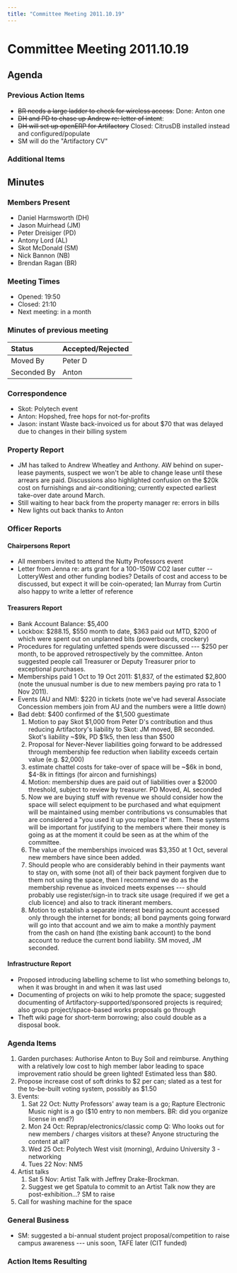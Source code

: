 ```yaml
---
title: "Committee Meeting 2011.10.19"
---
```

# Committee Meeting 2011.10.19

## Agenda

### Previous Action Items

-   <s>BR needs a large ladder to check for wireless access</s>: Done: Anton one
-   <s>DH and PD to chase up Andrew re: letter of intent</s>:
-   <s>DH will set up openERP for Artifactory</s> Closed: CitrusDB installed instead and configured/populate
-   SM will do the "Artifactory CV"

### Additional Items

## Minutes

### Members Present

-   Daniel Harmsworth (DH)
-   Jason Muirhead (JM)
-   Peter Dreisiger (PD)
-   Antony Lord (AL)
-   Skot McDonald (SM)
-   Nick Bannon (NB)
-   Brendan Ragan (BR)

### Meeting Times

-   Opened: 19:50
-   Closed: 21:10
-   Next meeting: in a month

### Minutes of previous meeting

| Status      | Accepted/Rejected |
|:------------|-------------------|
| Moved By    | Peter D           |
| Seconded By | Anton             |

### Correspondence

-   Skot: Polytech event
-   Anton: Hopshed, free hops for not-for-profits
-   Jason: instant Waste back-invoiced us for about \$70 that was delayed due to changes in their billing system

### Property Report

-   JM has talked to Andrew Wheatley and Anthony. AW behind on super-lease payments, suspect we won't be able to change lease until these arrears are paid. Discussions also highlighted confusion on the \$20k cost on furnishings and air-conditioning; currently expected earliest take-over date around March.
-   Still waiting to hear back from the property manager re: errors in bills
-   New lights out back thanks to Anton

### Officer Reports

#### Chairpersons Report

-   All members invited to attend the Nutty Professors event
-   Letter from Jenna re: arts grant for a 100-150W CO2 laser cutter -- LotteryWest and other funding bodies? Details of cost and access to be discussed, but expect it will be coin-operated; Ian Murray from Curtin also happy to write a letter of reference

#### Treasurers Report

-   Bank Account Balance: \$5,400
-   Lockbox: \$288.15, \$550 month to date, \$363 paid out MTD, \$200 of which were spent out on unplanned bits (powerboards, crockery)
-   Procedures for regulating unfetted spends were discussed --- \$250 per month, to be approved retrospectively by the committee. Anton suggested people call Treasurer or Deputy Treasurer prior to exceptional purchases.
-   Memberships paid 1 Oct to 19 Oct 2011: \$1,837, of the estimated \$2,800 (note the unusual number is due to new members paying pro rata to 1 Nov 2011).
-   Events (AU and NM): \$220 in tickets (note we've had several Associate Concession members join from AU and the numbers were a little down)
-   Bad debt: \$400 confirmed of the \$1,500 guestimate
    1.  Motion to pay Skot \$1,000 from Peter D's contribution and thus reducing Artifactory's liability to Skot: JM moved, BR seconded. Skot's liability \~\$9k, PD \$1k5, then less than \$500
    2.  Proposal for Never-Never liabilities going forward to be addressed through membership fee reduction when liability exceeds certain value (e.g. \$2,000)
    3.  estimate chattel costs for take-over of space will be \~\$6k in bond, \$4-8k in fittings (for aircon and furnishings)
    4.  Motion: membership dues are paid out of liabilities over a \$2000 threshold, subject to review by treasurer. PD Moved, AL seconded
    5.  Now we are buying stuff with revenue we should consider how the space will select equipment to be purchased and what equipment will be maintained using member contributions vs consumables that are considered a "you used it up you replace it" item. These systems will be important for justifying to the members where their money is going as at the moment it could be seen as at the whim of the committee.
    6.  The value of the memberships invoiced was \$3,350 at 1 Oct, several new members have since been added.
    7.  Should people who are considerably behind in their payments want to stay on, with some (not all) of their back payment forgiven due to them not using the space, then I recommend we do as the membership revenue as invoiced meets expenses --- should probably use register/sign-in to track site usage (required if we get a club licence) and also to track itinerant members.
    8.  Motion to establish a separate interest bearing account accessed only through the internet for bonds; all bond payments going forward will go into that account and we aim to make a monthly payment from the cash on hand (the existing bank account) to the bond account to reduce the current bond liability. SM moved, JM seconded.

#### Infrastructure Report

-   Proposed introducing labelling scheme to list who something belongs to, when it was brought in and when it was last used
-   Documenting of projects on wiki to help promote the space; suggested documenting of Artifactory-supported/sponsored projects is required; also group project/space-based works proposals go through
-   Theft wiki page for short-term borrowing; also could double as a disposal book.

### Agenda Items

1.  Garden purchases: Authorise Anton to Buy Soil and reimburse. Anything with a relatively low cost to high member labor leading to space improvement ratio should be green lighted! Estimated less than \$80.
2.  Propose increase cost of soft drinks to \$2 per can; slated as a test for the to-be-built voting system, possibly as \$1.50
3.  Events:
    1.  Sat 22 Oct: Nutty Professors' away team is a go; Rapture Electronic Music night is a go (\$10 entry to non members. BR: did you organize license in end?)
    2.  Mon 24 Oct: Reprap/electronics/classic comp Q: Who looks out for new members / charges visitors at these? Anyone structuring the content at all?
    3.  Wed 25 Oct: Polytech West visit (morning), Arduino University 3 - networking
    4.  Tues 22 Nov: NM5
4.  Artist talks
    1.  Sat 5 Nov: Artist Talk with Jeffrey Drake-Brockman.
    2.  Suggest we get Spatula to commit to an Artist Talk now they are post-exhibition...? SM to raise
5.  Call for washing machine for the space

### General Business

-   SM: suggested a bi-annual student project proposal/competition to raise campus awareness --- unis soon, TAFE later (CIT funded)

### Action Items Resulting
